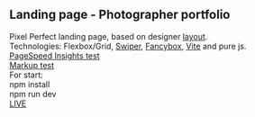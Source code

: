 ## Landing page - Photographer portfolio
Pixel Perfect landing page, based on designer [layout](https://github.com/AndrewShedov/Landing-page---Photographer-portfolio/tree/main/public/layout).<br/>
Technologies: Flexbox/Grid, [Swiper](https://swiperjs.com/), [Fancybox](https://fancyapps.com/fancybox/), [Vite](https://vitejs.dev/) and pure js.<br/>
[PageSpeed Insights test](https://developers.google.com/speed/pagespeed/insights/?url=https://landing-page-photographer-portfolio.vercel.app/) <br/>
[Markup test](https://validator.w3.org/nu/?doc=https%3A%2F%2Flanding-page-photographer-portfolio.vercel.app%2F)<br/>
For start:<br/>
npm install<br/>
npm run dev<br/>
[LIVE](https://landing-page-photographer-portfolio.vercel.app/)



